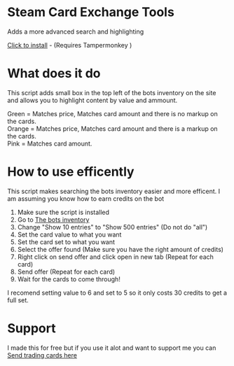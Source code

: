 # Steam Card Exchange Tools
Adds a more advanced search and highlighting

[Click to install](https://github.com/Puffycheeses/SteeamCardExchangeTools/raw/master/Steam%20Card%20Exchange%20tools.user.js) - (Requires Tampermonkey )

# What does it do
This script adds small box in the top left of the bots inventory on the site and allows you to highlight content by value and ammount.

Green = Matches price, Matches card amount and there is no markup on the cards.  
Orange = Matches price, Matches card amount and there is a markup on the cards.  
Pink = Matches card amount.

# How to use efficently 
This script makes searching the bots inventory easier and more efficent. I am assuming you know how to earn credits on the bot    
1. Make sure the script is installed
2. Go to [The bots inventory](http://www.steamcardexchange.net/index.php?inventory)
3. Change "Show 10 entries" to "Show 500 entries" (Do not do "all")
4. Set the card value to what you want
5. Set the card set to what you want
6. Select the offer found (Make sure you have the right amount of credits)
7. Right click on send offer and click open in new tab (Repeat for each card)
8. Send offer (Repeat for each card)
10. Wait for the cards to come through!

I recomend setting value to 6 and set to 5 so it only costs 30 credits to get a full set.

# Support

I made this for free but if you use it alot and want to support me you can [Send trading cards here](https://steamcommunity.com/tradeoffer/new/?partner=128567047&token=7lJ-dtgo)
